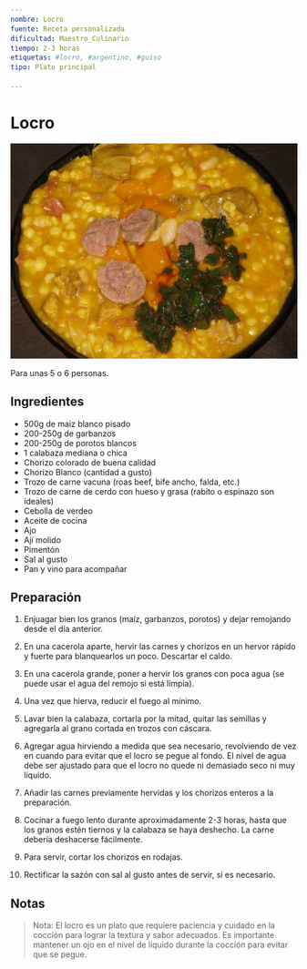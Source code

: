 ```yaml
---
nombre: Locro
fuente: Receta personalizada
dificultad: Maestro_Culinario
tiempo: 2-3 horas
etiquetas: #locro, #argentino, #guiso
tipo: Plato principal

---
```


# Locro

![alt text](img/locro.jpg)

Para unas 5 o 6 personas.

## Ingredientes

* 500g de maíz blanco pisado
* 200-250g de garbanzos
* 200-250g de porotos blancos
* 1 calabaza mediana o chica
* Chorizo colorado de buena calidad
* Chorizo Blanco (cantidad a gusto)
* Trozo de carne vacuna (roas beef, bife ancho, falda, etc.)
* Trozo de carne de cerdo con hueso y grasa (rabito o espinazo son ideales)
* Cebolla de verdeo
* Aceite de cocina
* Ajo
* Ají molido
* Pimentón
* Sal al gusto
* Pan y vino para acompañar

## Preparación

1. Enjuagar bien los granos (maíz, garbanzos, porotos) y dejar remojando desde el día anterior.
   
2. En una cacerola aparte, hervir las carnes y chorizos en un hervor rápido y fuerte para blanquearlos un poco. Descartar el caldo.

3. En una cacerola grande, poner a hervir los granos con poca agua (se puede usar el agua del remojo si está limpia).

4. Una vez que hierva, reducir el fuego al mínimo.

5. Lavar bien la calabaza, cortarla por la mitad, quitar las semillas y agregarla al grano cortada en trozos con cáscara.

6. Agregar agua hirviendo a medida que sea necesario, revolviendo de vez en cuando para evitar que el locro se pegue al fondo. El nivel de agua debe ser ajustado para que el locro no quede ni demasiado seco ni muy líquido.

7. Añadir las carnes previamente hervidas y los chorizos enteros a la preparación.

8. Cocinar a fuego lento durante aproximadamente 2-3 horas, hasta que los granos estén tiernos y la calabaza se haya deshecho. La carne debería deshacerse fácilmente.

9. Para servir, cortar los chorizos en rodajas.

10. Rectificar la sazón con sal al gusto antes de servir, si es necesario.

## Notas

> Nota: El locro es un plato que requiere paciencia y cuidado en la cocción para lograr la textura y sabor adecuados. Es importante mantener un ojo en el nivel de líquido durante la cocción para evitar que se pegue.
